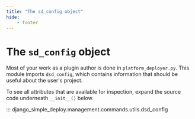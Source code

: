 ```yaml
---
title: "The sd_config object"
hide:
    - footer
---
```


# The `sd_config` object

Most of your work as a plugin author is done in `platform_deployer.py`. This module imports `dsd_config`, which contains information that should be useful about the user's project.

To see all attributes that are available for inspection, expand the source code underneath `__init__()` below.

::: django_simple_deploy.management.commands.utils.dsd_config
